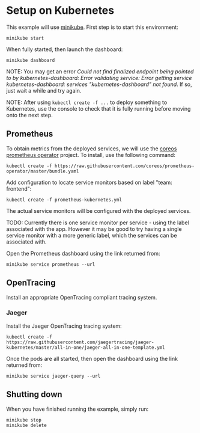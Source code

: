# Setup on Kubernetes

This example will use [minikube](https://kubernetes.io/docs/getting-started-guides/minikube/).
First step is to start this environment:

```
minikube start
```

When fully started, then launch the dashboard:

```
minikube dashboard
```

NOTE: You may get an error _Could not find finalized endpoint being pointed to by kubernetes-dashboard: Error validating service: Error getting service kubernetes-dashboard: services "kubernetes-dashboard" not found_. If so,
just wait a while and try again.

NOTE: After using `kubectl create -f ...` to deploy something to Kubernetes, use the console to check that it
is fully running before moving onto the next step.

## Prometheus

To obtain metrics from the deployed services, we will use the
[coreos prometheus operator](https://coreos.com/operators/prometheus/docs/latest/user-guides/getting-started.html)
project. To install, use the following command:

```
kubectl create -f https://raw.githubusercontent.com/coreos/prometheus-operator/master/bundle.yaml
```

Add configuration to locate service monitors based on label "team: frontend":

```
kubectl create -f prometheus-kubernetes.yml
```

The actual service monitors will be configured with the deployed services.

TODO: Currently there is one service monitor per service - using the label associated with the app. However
it may be good to try having a single service monitor with a more generic label, which the services can
be associated with.

Open the Prometheus dashboard using the link returned from:

```
minikube service prometheus --url
```

## OpenTracing

Install an appropriate OpenTracing compliant tracing system.

### Jaeger

Install the Jaeger OpenTracing tracing system:

```
kubectl create -f https://raw.githubusercontent.com/jaegertracing/jaeger-kubernetes/master/all-in-one/jaeger-all-in-one-template.yml
```

Once the pods are all started, then open the dashboard using the link returned from:

```
minikube service jaeger-query --url
```

## Shutting down

When you have finished running the example, simply run:

```
minikube stop
minikube delete
```

